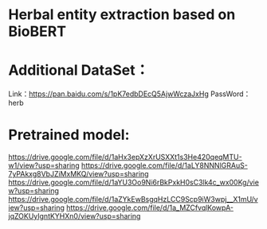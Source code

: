 # Herbal entity extraction based on BioBERT

# Additional DataSet：
Link：https://pan.baidu.com/s/1pK7edbDEcQ5AjwWczaJxHg 
PassWord：herb

# Pretrained model:
https://drive.google.com/file/d/1aHx3epXzXrUSXXt1s3He420qeqMTU-w1/view?usp=sharing
https://drive.google.com/file/d/1aLY8NNNlGRAuS-7yPAkxg8VbJZiMxMKQ/view?usp=sharing
https://drive.google.com/file/d/1aYU3Oo9Ni6rBkPxkH0sC3lk4c_wx00Kg/view?usp=sharing
https://drive.google.com/file/d/1aZYkEwBsgqHzLCC9Scp9iW3wpj__X1mU/view?usp=sharing
https://drive.google.com/file/d/1a_MZCfvqlKowpA-jqZOKUyIgntKYHXn0/view?usp=sharing
